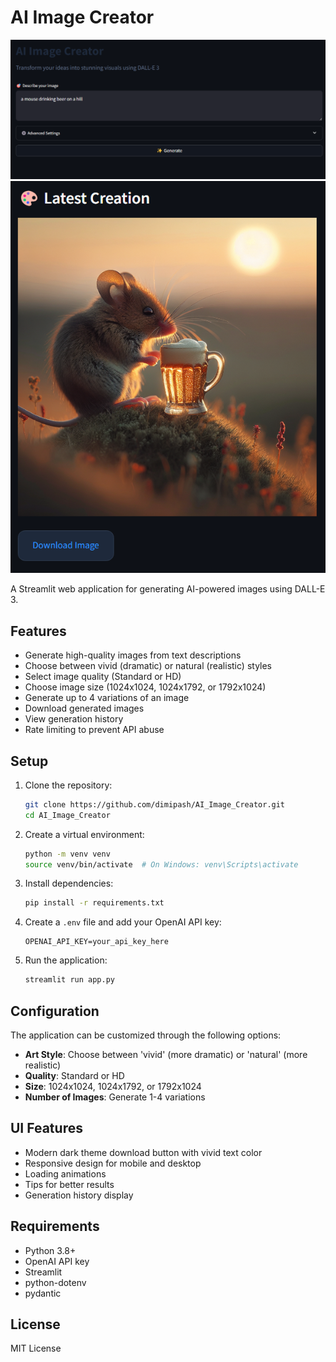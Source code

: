 # AI Image Creator

![AI Image Creator](static/icon.png) 
![AI Image Creator](static/icon2.png)

A Streamlit web application for generating AI-powered images using DALL-E 3.

## Features

- Generate high-quality images from text descriptions
- Choose between vivid (dramatic) or natural (realistic) styles
- Select image quality (Standard or HD)
- Choose image size (1024x1024, 1024x1792, or 1792x1024)
- Generate up to 4 variations of an image
- Download generated images
- View generation history
- Rate limiting to prevent API abuse

## Setup

1. Clone the repository:
   ```bash
   git clone https://github.com/dimipash/AI_Image_Creator.git
   cd AI_Image_Creator
   ```

2. Create a virtual environment:
   ```bash
   python -m venv venv
   source venv/bin/activate  # On Windows: venv\Scripts\activate
   ```

3. Install dependencies:
   ```bash
   pip install -r requirements.txt
   ```

4. Create a `.env` file and add your OpenAI API key:
   ```
   OPENAI_API_KEY=your_api_key_here
   ```

5. Run the application:
   ```bash
   streamlit run app.py
   ```

## Configuration

The application can be customized through the following options:

- **Art Style**: Choose between 'vivid' (more dramatic) or 'natural' (more realistic)
- **Quality**: Standard or HD
- **Size**: 1024x1024, 1024x1792, or 1792x1024
- **Number of Images**: Generate 1-4 variations

## UI Features

- Modern dark theme download button with vivid text color
- Responsive design for mobile and desktop
- Loading animations
- Tips for better results
- Generation history display

## Requirements

- Python 3.8+
- OpenAI API key
- Streamlit
- python-dotenv
- pydantic

## License

MIT License
